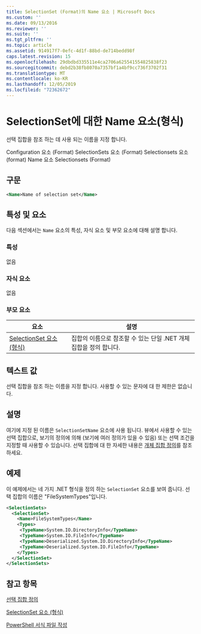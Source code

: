 ```yaml
---
title: SelectionSet (Format)의 Name 요소 | Microsoft Docs
ms.custom: ''
ms.date: 09/13/2016
ms.reviewer: ''
ms.suite: ''
ms.tgt_pltfrm: ''
ms.topic: article
ms.assetid: 914917f7-0efc-4d1f-88bd-de714bedd98f
caps.latest.revision: 15
ms.openlocfilehash: 29dbdbd335511e4ca2706a625541554825838f23
ms.sourcegitcommit: debd2b38fb8070a7357bf1a4bf9cc736f3702f31
ms.translationtype: MT
ms.contentlocale: ko-KR
ms.lasthandoff: 12/05/2019
ms.locfileid: "72362672"
---
```

# <a name="name-element-for-selectionset-format"></a>SelectionSet에 대한 Name 요소(형식)

선택 집합을 참조 하는 데 사용 되는 이름을 지정 합니다.

Configuration 요소 (Format) SelectionSets 요소 (Format) Selectionsets 요소 (format) Name 요소 Selectionsets (Format)

## <a name="syntax"></a>구문

```xml
<Name>Name of selection set</Name>
```

## <a name="attributes-and-elements"></a>특성 및 요소

다음 섹션에서는 `Name` 요소의 특성, 자식 요소 및 부모 요소에 대해 설명 합니다.

### <a name="attributes"></a>특성

없음

### <a name="child-elements"></a>자식 요소

없음

### <a name="parent-elements"></a>부모 요소

|요소|설명|
|-------------|-----------------|
|[SelectionSet 요소 (형식)](./selectionset-element-format.md)|집합의 이름으로 참조할 수 있는 단일 .NET 개체 집합을 정의 합니다.|

## <a name="text-value"></a>텍스트 값

선택 집합을 참조 하는 이름을 지정 합니다. 사용할 수 있는 문자에 대 한 제한은 없습니다.

## <a name="remarks"></a>설명

여기에 지정 된 이름은 `SelectionSetName` 요소에 사용 됩니다. 뷰에서 사용할 수 있는 선택 집합으로, 보기의 정의에 의해 (보기에 여러 정의가 있을 수 있음) 또는 선택 조건을 지정할 때 사용할 수 있습니다. 선택 집합에 대 한 자세한 내용은 [개체 집합 정의](./defining-selection-sets.md)를 참조 하세요.

## <a name="example"></a>예제

이 예제에서는 네 가지 .NET 형식을 정의 하는 `SelectionSet` 요소를 보여 줍니다. 선택 집합의 이름은 "FileSystemTypes"입니다.

```xml
<SelectionSets>
  <SelectionSet>
    <Name>FileSystemTypes</Name>
    <Types>
     <TypeName>System.IO.DirectoryInfo</TypeName>
     <TypeName>System.IO.FileInfo</TypeName>
     <TypeName>Deserialized.System.IO.DirectoryInfo</TypeName>
     <TypeName>Deserialized.System.IO.FileInfo</TypeName>
    </Types>
  </SelectionSet>
</SelectionSets>
```

## <a name="see-also"></a>참고 항목

[선택 집합 정의](./defining-selection-sets.md)

[SelectionSet 요소 (형식)](./selectionset-element-format.md)

[PowerShell 서식 파일 작성](./writing-a-powershell-formatting-file.md)
